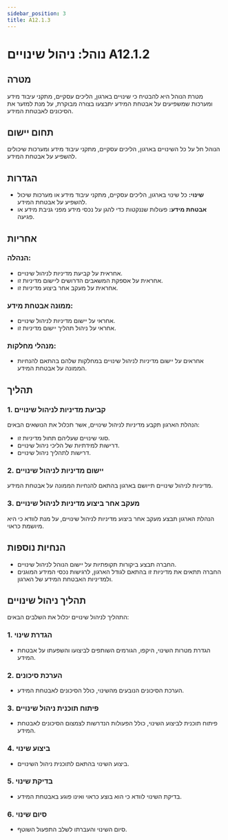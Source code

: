 ```yaml
---
sidebar_position: 3
title: A12.1.3
---
```


# נוהל: ניהול שינויים A12.1.2

## מטרה
מטרת הנוהל היא להבטיח כי שינויים בארגון, הליכים עסקיים, מתקני עיבוד מידע ומערכות שמשפיעים על אבטחת המידע יתבצעו בצורה מבוקרת, על מנת למזער את הסיכונים לאבטחת המידע.

## תחום יישום
הנוהל חל על כל השינויים בארגון, הליכים עסקיים, מתקני עיבוד מידע ומערכות שיכולים להשפיע על אבטחת המידע.

## הגדרות
- **שינוי:** כל שינוי בארגון, הליכים עסקיים, מתקני עיבוד מידע או מערכות שיכול להשפיע על אבטחת המידע.
- **אבטחת מידע:** פעולות שננקטות כדי להגן על נכסי מידע מפני גניבת מידע או פגיעה.

## אחריות
### הנהלה:
- אחראית על קביעת מדיניות לניהול שינויים.
- אחראית על אספקת המשאבים הדרושים ליישום מדיניות זו.
- אחראית על מעקב אחר ביצוע מדיניות זו.

### ממונה אבטחת מידע:
- אחראי על יישום מדיניות לניהול שינויים.
- אחראי על ניהול תהליך יישום מדיניות זו.

### מנהלי מחלקות:
- אחראים על יישום מדיניות לניהול שינויים במחלקות שלהם בהתאם להנחיות הממונה על אבטחת המידע.

## תהליך
### 1. קביעת מדיניות לניהול שינויים
הנהלת הארגון תקבע מדיניות לניהול שינויים, אשר תכלול את הנושאים הבאים:
- סוגי שינויים שעליהם תחול מדיניות זו.
- דרישות למידתיות של הליכי ניהול שינויים.
- דרישות לתהליך ניהול שינויים.

### 2. יישום מדיניות לניהול שינויים
מדיניות לניהול שינויים תייושם בארגון בהתאם להנחיות הממונה על אבטחת המידע.

### 3. מעקב אחר ביצוע מדיניות לניהול שינויים
הנהלת הארגון תבצע מעקב אחר ביצוע מדיניות לניהול שינויים, על מנת לוודא כי היא מיושמת כראוי.

## הנחיות נוספות
- החברה תבצע ביקורות תקופתיות על יישום הנוהל לניהול שינויים.
- החברה תתאים את מדיניות זו בהתאם לגודל הארגון, לרגישות נכסי המידע המוגנים ולמדיניות האבטחת המידע של הארגון.

## תהליך ניהול שינויים
התהליך לניהול שינויים יכלול את השלבים הבאים:

### 1. הגדרת שינוי
- הגדרת מטרות השינוי, היקפו, הגורמים השותפים לביצועו והשפעתו על אבטחת המידע.

### 2. הערכת סיכונים
- הערכת הסיכונים הנובעים מהשינוי, כולל הסיכונים לאבטחת המידע.

### 3. פיתוח תוכנית ניהול שינויים
- פיתוח תוכנית לביצוע השינוי, כולל הפעולות הנדרשות לצמצום הסיכונים לאבטחת המידע.

### 4. ביצוע שינוי
- ביצוע השינוי בהתאם לתוכנית ניהול השינויים.

### 5. בדיקת שינוי
- בדיקת השינוי לוודא כי הוא בוצע כראוי ואינו פוגע באבטחת המידע.

### 6. סיום שינוי
- סיום השינוי והעברתו לשלב התפעול השוטף.